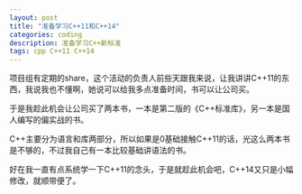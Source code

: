 ```yaml
---
layout: post
title: "准备学习C++11和C++14"
categories: coding
description: 准备学习C++新标准
tags: cpp C++11 C++14
---
```

项目组有定期的share，这个活动的负责人前些天跟我来说，让我讲讲C++11的东西，我说我也不懂啊，她说可以给我多点准备时间，书可以让公司买。

于是我趁此机会让公司买了两本书，一本是第二版的《C++标准库》，另一本是国人编写的偏实战的书。

C++主要分为语言和库两部分，所以如果是0基础接触C++11的话，光这么两本书是不够的，不过我自己有一本比较基础讲语法的书。

好在我一直有点系统学一下C++11的念头，于是就趁此机会吧，C++14又只是小幅修改，就顺带便了。
